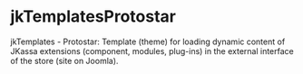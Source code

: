 # jkTemplatesProtostar
jkTemplates - Protostar: Template (theme) for loading dynamic content of JKassa extensions (component, modules, plug-ins) in the external interface of the store (site on Joomla).
